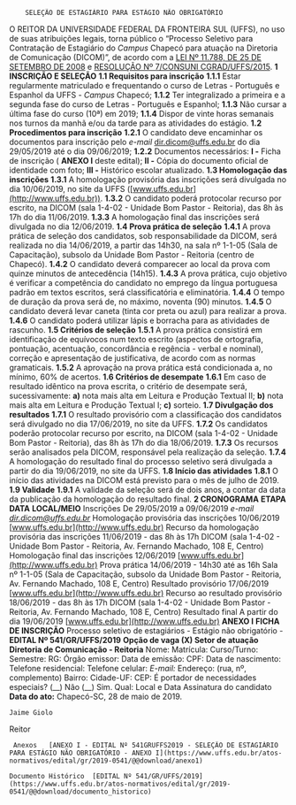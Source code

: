         SELEÇÃO DE ESTAGIÁRIO PARA ESTÁGIO NÃO OBRIGATÓRIO  

 O REITOR DA UNIVERSIDADE FEDERAL DA FRONTEIRA SUL (UFFS), no uso de suas atribuições legais, torna público o “Processo Seletivo para Contratação de Estagiário do *Campus*  Chapecó para atuação na Diretoria de Comunicação (DICOM)”, de acordo com a [LEI Nº 11.788, DE 25 DE SETEMBRO DE 2008](http://www.planalto.gov.br/ccivil_03/_ato2007-2010/2008/lei/l11788.htm) e [RESOLUÇÃO Nº 7/CONSUNI CGRAD/UFFS/2015](https://www.uffs.edu.br/atos-normativos/resolucao/consunicgrad/2015-0007).  **1 INSCRIÇÃO E SELEÇÃO** **1.1 Requisitos para inscrição** **1.1.1**  Estar regularmente matriculado e frequentando o curso de Letras - Português e Espanhol da UFFS - *Campus*  Chapecó; **1.1.2**  Ter integralizado a primeira e a segunda fase do curso de Letras - Português e Espanhol; **1.1.3**  Não cursar a última fase do curso (10ª) em 2019; **1.1.4**  Dispor de vinte horas semanais nos turnos da manhã e/ou da tarde para as atividades do estágio. **1.2 Procedimentos para inscrição** **1.2.1**  O candidato deve encaminhar os documentos para inscrição pelo *e-mail*  dir.dicom@uffs.edu.br do dia 29/05/2019 até o dia 09/06/2019; **1.2.2**  Documentos necessários: **I -**  Ficha de inscrição ( **ANEXO I**  deste edital); **II -**  Cópia do documento oficial de identidade com foto; **III -**  Histórico escolar atualizado. **1.3 Homologação das inscrições** **1.3.1**  A homologação provisória das inscrições será divulgada no dia 10/06/2019, no site da UFFS ([www.uffs.edu.br](http://www.uffs.edu.br)). **1.3.2**  O candidato poderá protocolar recurso por escrito, na DICOM (sala 1-4-02 - Unidade Bom Pastor - Reitoria), das 8h às 17h do dia 11/06/2019. **1.3.3**  A homologação final das inscrições será divulgada no dia 12/06/2019. **1.4 Prova prática de seleção** **1.4.1**  A prova prática de seleção dos candidatos, sob responsabilidade da DICOM, será realizada no dia 14/06/2019, a partir das 14h30, na sala nº 1-1-05 (Sala de Capacitação), subsolo da Unidade Bom Pastor - Reitoria (centro de Chapecó). **1.4.2**  O candidato deverá comparecer ao local da prova com quinze minutos de antecedência (14h15). **1.4.3**  A prova prática, cujo objetivo é verificar a competência do candidato no emprego da língua portuguesa padrão em textos escritos, será classificatória e eliminatória. **1.4.4**  O tempo de duração da prova será de, no máximo, noventa (90) minutos. **1.4.5**  O candidato deverá levar caneta (tinta cor preta ou azul) para realizar a prova. **1.4.6**  O candidato poderá utilizar lápis e borracha para as atividades de rascunho. **1.5 Critérios de seleção** **1.5.1**  A prova prática consistirá em identificação de equívocos num texto escrito (aspectos de ortografia, pontuação, acentuação, concordância e regência - verbal e nominal), correção e apresentação de justificativa, de acordo com as normas gramaticais. **1.5.2**  A aprovação na prova prática está condicionada a, no mínimo, 60% de acertos. **1.6 Critérios de desempate** **1.6.1**  Em caso de resultado idêntico na prova escrita, o critério de desempate será, sucessivamente: **a)**  nota mais alta em Leitura e Produção Textual II; **b)**  nota mais alta em Leitura e Produção Textual I; **c)**  sorteio. **1.7 Divulgação dos resultados** **1.7.1**  O resultado provisório com a classificação dos candidatos será divulgado no dia 17/06/2019, no site da UFFS. **1.7.2**  Os candidatos poderão protocolar recurso por escrito, na DICOM (sala 1-4-02 - Unidade Bom Pastor - Reitoria), das 8h às 17h do dia 18/06/2019. **1.7.3**  Os recursos serão analisados pela DICOM, responsável pela realização da seleção. **1.7.4**  A homologação do resultado final do processo seletivo será divulgada a partir do dia 19/06/2019, no site da UFFS. **1.8 Início das atividades** **1.8.1**  O início das atividades na DICOM está previsto para o mês de julho de 2019. **1.9 Validade** **1.9.1**  A validade da seleção será de dois anos, a contar da data da publicação da homologação do resultado final.  **2 CRONOGRAMA**      **ETAPA**   **DATA**   **LOCAL/MEIO**     Inscrições   De 29/05/2019 a 09/06/2019   *e-mail dir.dicom@uffs.edu.br*     Homologação provisória das inscrições   10/06/2019   [www.uffs.edu.br](http://www.uffs.edu.br)     Recurso da homologação provisória das inscrições   11/06/2019 - das 8h às 17h   DICOM (sala 1-4-02 - Unidade Bom Pastor - Reitoria, Av. Fernando Machado, 108 E, Centro)     Homologação final das inscrições   12/06/2019   [www.uffs.edu.br](http://www.uffs.edu.br)     Prova prática   14/06/2019 - 14h30 até as 16h   Sala nº 1-1-05 (Sala de Capacitação, subsolo da Unidade Bom Pastor - Reitoria, Av. Fernando Machado, 108 E, Centro)     Resultado provisório   17/06/2019   [www.uffs.edu.br](http://www.uffs.edu.br)     Recurso ao resultado provisório   18/06/2019 - das 8h às 17h   DICOM (sala 1-4-02 - Unidade Bom Pastor - Reitoria, Av. Fernando Machado, 108 E, Centro)     Resultado final   A partir do dia 19/06/2019   [www.uffs.edu.br](http://www.uffs.edu.br)       **ANEXO I**  **FICHA DE INSCRIÇÃO**      Processo seletivo de estagiários - Estágio não obrigatório - **EDITAL Nº 541/GR/UFFS/2019**     **Opção de vaga (X) Setor de atuação Diretoria de Comunicação - Reitoria**     Nome:     Matrícula:   Curso/Turno:   Semestre:     RG:   Órgão emissor:   Data de emissão:     CPF:   Data de nascimento:     Telefone residencial:   Telefone celular:   *E-mail:*     Endereço: (rua, nº, complemento)     Bairro:   Cidade-UF:   CEP:     É portador de necessidades especiais? (\_\_) Não (\_\_) Sim. Qual:           Local e Data   Assinatura do candidato                    **Data do ato:** Chapecó-SC, 28 de maio de 2019.   
 

    Jaime Giolo   
 Reitor 

     Anexos   [ANEXO I - EDITAL Nº 541GRUFFS2019 - SELEÇÃO DE ESTAGIÁRIO PARA ESTÁGIO NÃO OBRIGATÓRIO - ANEXO I](https://www.uffs.edu.br/atos-normativos/edital/gr/2019-0541/@@download/anexo1)  

    Documento Histórico  [EDITAL Nº 541/GR/UFFS/2019](https://www.uffs.edu.br/atos-normativos/edital/gr/2019-0541/@@download/documento_historico)     
      